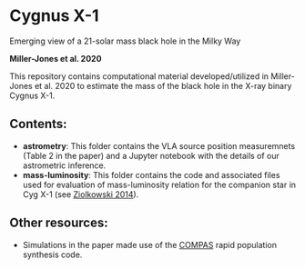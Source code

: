 # Cygnus X-1
Emerging view of a 21-solar mass black hole in the Milky Way

**Miller-Jones et al. 2020**

This repository contains computational material developed/utilized in Miller-Jones et al. 2020 to estimate the mass of the black hole in the X-ray binary Cygnus X-1. 

## Contents:
- **astrometry**: This folder contains the VLA source position measuremnets (Table 2 in the paper) and a Jupyter notebook with the details of our astrometric inference.
- **mass-luminosity**: This folder contains the code and associated files used for evaluation of mass-luminosity relation for the companion star in Cyg X-1 (see [Ziolkowski 2014](https://ui.adsabs.harvard.edu/abs/2014MNRAS.440L..61Z/abstract)).

## Other resources:
- Simulations in the paper made use of the [COMPAS](http://github.com/TeamCOMPAS/COMPAS) rapid population synthesis code.
